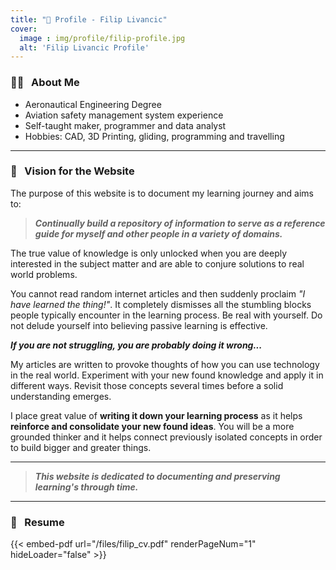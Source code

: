 ```yaml
---
title: "👤 Profile - Filip Livancic"
cover:
  image : img/profile/filip-profile.jpg
  alt: 'Filip Livancic Profile'
---
```


### :face_in_clouds: &nbsp;  About Me

- Aeronautical Engineering Degree
- Aviation safety management system experience
- Self-taught maker, programmer and data analyst
- Hobbies: CAD, 3D Printing, gliding, programming and travelling

---

### :telescope: &nbsp; Vision for the Website

The purpose of this website is to document my learning journey and aims to:

> ***Continually build a repository of information to serve as a reference guide for myself and other people in a variety of domains.***

The true value of knowledge is only unlocked when you are deeply interested in the subject matter and are able to conjure solutions to real world problems. 

You cannot read random internet articles and then suddenly proclaim *"I have learned the thing!"*. It completely dismisses all the stumbling blocks people typically encounter in the learning process. Be real with yourself. Do not delude yourself into believing passive learning is effective.

***If you are not struggling, you are probably doing it wrong...***

My articles are written to provoke thoughts of how you can use technology in the real world. Experiment with your new found knowledge and apply it in different ways. Revisit those concepts several times before a solid understanding emerges.

I place great value of **writing it down your learning process** as it helps **reinforce and consolidate your new found ideas**. You will be a more grounded thinker and it helps connect previously isolated concepts in order to build bigger and greater things.

---
> ***This website is dedicated to documenting and preserving learning's through time.***
---

### :page_facing_up: &nbsp;  Resume
{{< embed-pdf url="/files/filip_cv.pdf" renderPageNum="1" hideLoader="false" >}}

